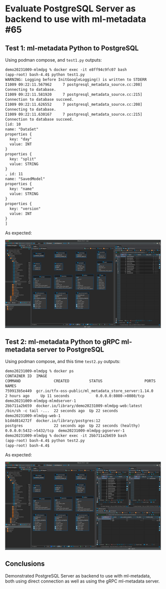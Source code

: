 # Evaluate PostgreSQL Server as backend to use with ml-metadata #65

## Test 1: ml-metadata Python to PostgreSQL

Using podman compose, and `test1.py` outputs:

```
demo20231009-mlmdpg % docker exec -it e8ff94c9fc07 bash
(app-root) bash-4.4$ python test1.py 
WARNING: Logging before InitGoogleLogging() is written to STDERR
I1009 09:22:11.567962     7 postgresql_metadata_source.cc:208] Connecting to database. 
I1009 09:22:11.581920     7 postgresql_metadata_source.cc:215] Connection to database succeed.
I1009 09:22:11.626552     7 postgresql_metadata_source.cc:208] Connecting to database. 
I1009 09:22:11.630167     7 postgresql_metadata_source.cc:215] Connection to database succeed.
[id: 10
name: "DataSet"
properties {
  key: "day"
  value: INT
}
properties {
  key: "split"
  value: STRING
}
, id: 11
name: "SavedModel"
properties {
  key: "name"
  value: STRING
}
properties {
  key: "version"
  value: INT
}
]
```

As expected:

![](/screenshots/Screenshot%202023-10-09%20at%2011.26.01%20(2).png)

## Test 2: ml-metadata Python to gRPC ml-metadata server to PostgreSQL

Using podman compose, and this time `test2.py` outputs:

```
demo20231009-mlmdpg % docker ps
CONTAINER ID  IMAGE                                                  COMMAND               CREATED         STATUS                   PORTS                   NAMES
759913b5e449  gcr.io/tfx-oss-public/ml_metadata_store_server:1.14.0                        2 hours ago     Up 11 seconds            0.0.0.0:8080->8080/tcp  demo20231009-mlmdpg-mlmdserver-1
2bb711a2b659  docker.io/library/demo20231009-mlmdpg-web:latest       /bin/sh -c tail -...  22 seconds ago  Up 22 seconds                                    demo20231009-mlmdpg-web-1
b1d4d814272f  docker.io/library/postgres:12                          postgres              22 seconds ago  Up 22 seconds (healthy)  0.0.0.0:5432->5432/tcp  demo20231009-mlmdpg-pgserver-1
demo20231009-mlmdpg % docker exec -it 2bb711a2b659 bash
(app-root) bash-4.4$ python test2.py 
(app-root) bash-4.4$ 
```

As expected:

![](/screenshots/Screenshot%202023-10-09%20at%2011.35.33%20(2).png)

## Conclusions

Demonstrated PostgreSQL Server as backend to use with ml-metadata, both using direct connection as well as using the gRPC ml-metadata server.
